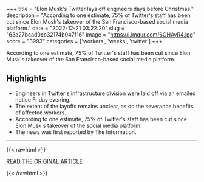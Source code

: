 +++
title = "Elon Musk's Twitter lays off engineers days before Christmas."
description = "According to one estimate, 75% of Twitter's staff has been cut since Elon Musk's takeover of the San Francisco-based social media platform."
date = "2022-12-21 03:22:20"
slug = "63a27bcad0cc32174b047f16"
image = "https://i.imgur.com/6OHAyR4.jpg"
score = "3993"
categories = ['workers', 'weeks', 'twitter']
+++

According to one estimate, 75% of Twitter's staff has been cut since Elon Musk's takeover of the San Francisco-based social media platform.

## Highlights

- Engineers in Twitter's infrastructure division were laid off via an emailed notice Friday evening.
- The extent of the layoffs remains unclear, as do the severance benefits of affected workers.
- According to one estimate, 75% of Twitter's staff has been cut since Elon Musk's takeover of the social media platform.
- The news was first reported by The Information.

---

{{< rawhtml >}}
  <p class="article-category">
    <a target="_blank" href="https://www.sfgate.com/tech/article/elon-musk-twitter-engineer-layoffs-17666943.php">READ THE ORIGINAL ARTICLE</a>
  </p>
{{< /rawhtml >}}
